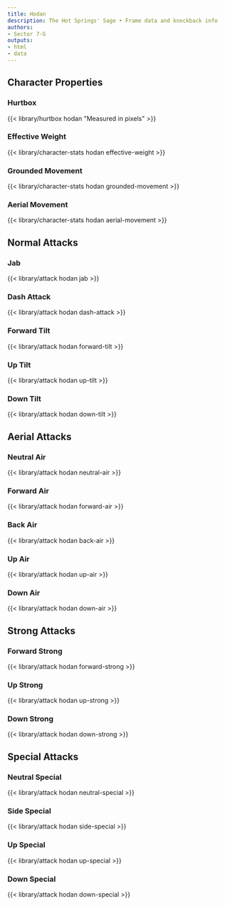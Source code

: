 ```yaml
---
title: Hodan
description: The Hot Springs' Sage • Frame data and knockback info
authors:
- Sector 7-G
outputs:
- html
- data
---
```


## Character Properties
### Hurtbox
{{< library/hurtbox hodan "Measured in pixels" >}}
### Effective Weight
{{< library/character-stats hodan effective-weight >}}
### Grounded Movement
{{< library/character-stats hodan grounded-movement >}}
### Aerial Movement
{{< library/character-stats hodan aerial-movement >}}

## Normal Attacks
### Jab
{{< library/attack hodan jab >}}
### Dash Attack
{{< library/attack hodan dash-attack >}}
### Forward Tilt
{{< library/attack hodan forward-tilt >}}
### Up Tilt
{{< library/attack hodan up-tilt >}}
### Down Tilt
{{< library/attack hodan down-tilt >}}

## Aerial Attacks
### Neutral Air
{{< library/attack hodan neutral-air >}}
### Forward Air
{{< library/attack hodan forward-air >}}
### Back Air
{{< library/attack hodan back-air >}}
### Up Air
{{< library/attack hodan up-air >}}
### Down Air
{{< library/attack hodan down-air >}}

## Strong Attacks
### Forward Strong
{{< library/attack hodan forward-strong >}}
### Up Strong
{{< library/attack hodan up-strong >}}
### Down Strong
{{< library/attack hodan down-strong >}}

## Special Attacks
### Neutral Special
{{< library/attack hodan neutral-special >}}
### Side Special
{{< library/attack hodan side-special >}}
### Up Special
{{< library/attack hodan up-special >}}
### Down Special
{{< library/attack hodan down-special >}}
